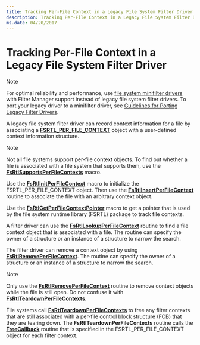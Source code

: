 ```yaml
---
title: Tracking Per-File Context in a Legacy File System Filter Driver
description: Tracking Per-File Context in a Legacy File System Filter Driver
ms.date: 04/20/2017
---
```


# Tracking Per-File Context in a Legacy File System Filter Driver

> [!NOTE]
> For optimal reliability and performance, use [file system minifilter drivers](./filter-manager-concepts.md) with Filter Manager support instead of legacy file system filter drivers. To port your legacy driver to a minifilter driver, see [Guidelines for Porting Legacy Filter Drivers](guidelines-for-porting-legacy-filter-drivers.md).

A legacy file system filter driver can record context information for a file by associating a [**FSRTL_PER_FILE_CONTEXT**](/windows-hardware/drivers/ddi/ntifs/ns-ntifs-_fsrtl_per_file_context) object with a user-defined context information structure.

> [!NOTE]
> Not all file systems support per-file context objects. To find out whether a file is associated with a file system that supports them, use the [**FsRtlSupportsPerFileContexts**](/windows-hardware/drivers/ddi/ntifs/nf-ntifs-fsrtlsupportsperfilecontexts) macro.

Use the [**FsRtlInitPerFileContext**](/previous-versions/ff546161(v=vs.85)) macro to initialize the FSRTL_PER_FILE_CONTEXT object. Then use the [**FsRtlInsertPerFileContext**](/windows-hardware/drivers/ddi/ntifs/nf-ntifs-fsrtlinsertperfilecontext) routine to associate the file with an arbitrary context object.

Use the [**FsRtlGetPerFileContextPointer**](/previous-versions/ff546051(v=vs.85)) macro to get a pointer that is used by the file system runtime library (FSRTL) package to track file contexts.

A filter driver can use the [**FsRtlLookupPerFileContext**](/windows-hardware/drivers/ddi/ntifs/nf-ntifs-fsrtllookupperfilecontext) routine to find a file context object that is associated with a file. The routine can specify the owner of a structure or an instance of a structure to narrow the search.

The filter driver can remove a context object by using [**FsRtlRemovePerFileContext**](/windows-hardware/drivers/ddi/ntifs/nf-ntifs-fsrtlremoveperfilecontext). The routine can specify the owner of a structure or an instance of a structure to narrow the search.

> [!NOTE]
> Only use the [**FsRtlRemovePerFileContext**](/windows-hardware/drivers/ddi/ntifs/nf-ntifs-fsrtlremoveperfilecontext) routine to remove context objects while the file is still open. Do not confuse it with [**FsRtlTeardownPerFileContexts**](/windows-hardware/drivers/ddi/ntifs/nf-ntifs-fsrtlteardownperfilecontexts).

File systems call [**FsRtlTeardownPerFileContexts**](/windows-hardware/drivers/ddi/ntifs/nf-ntifs-fsrtlteardownperfilecontexts) to free any filter contexts that are still associated with a per-file control block structure (FCB) that they are tearing down. The **FsRtlTeardownPerFileContexts** routine calls the [**FreeCallback**](./pfree-function.md) routine that is specified in the FSRTL_PER_FILE_CONTEXT object for each filter context.
